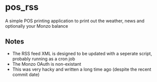 # pos_rss
A simple POS printing application to print out the weather, news and optionally your Monzo balance

## Notes

- The RSS feed XML is designed to be updated with a seperate script, probably running as a cron job
- The Monzo OAuth is non-existant
- This was very hacky and written a long time ago (despite the recent commit date) 
